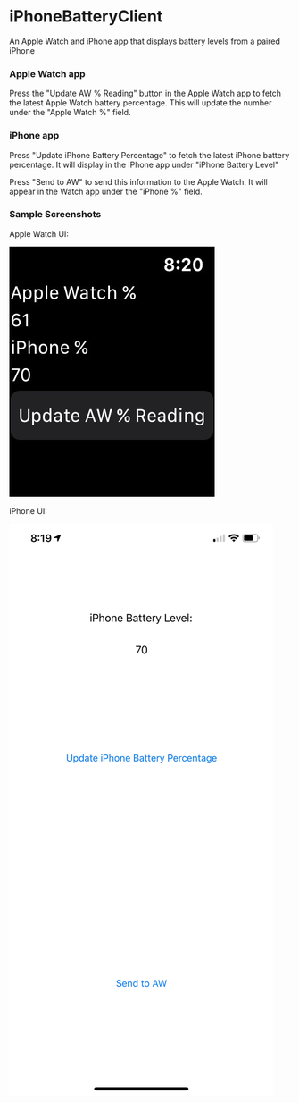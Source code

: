 # iPhoneBatteryClient
An Apple Watch and iPhone app that displays battery levels from a paired iPhone

### Apple Watch app

Press the "Update AW % Reading" button in the Apple Watch app to fetch the latest Apple Watch battery percentage. This will update the number under the "Apple Watch %" field.

### iPhone app

Press "Update iPhone Battery Percentage" to fetch the latest iPhone battery percentage. It will display in the iPhone app under "iPhone Battery Level"

Press "Send to AW" to send this information to the Apple Watch. It will appear in the Watch app under the "iPhone %" field.

### Sample Screenshots

Apple Watch UI:

![Apple Watch UI](IMG_0201.jpg)

iPhone UI:

![iPhone UI](IMG_0200.jpg)
